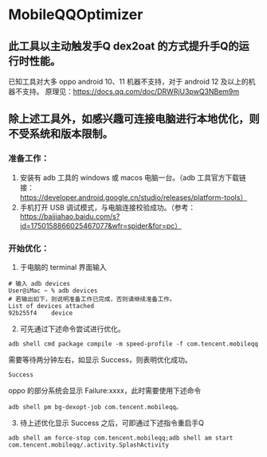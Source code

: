# MobileQQOptimizer

## 此工具以主动触发手Q dex2oat 的方式提升手Q的运行时性能。
已知工具对大多 oppo android 10、11 机器不支持，对于 android 12 及以上的机器不支持。
原理见：https://docs.qq.com/doc/DRWRjU3pwQ3NBem9m

## 除上述工具外，如感兴趣可连接电脑进行本地优化，则不受系统和版本限制。
### 准备工作：
1. 安装有 adb 工具的 windows 或 macos 电脑一台。（adb 工具官方下载链接：https://developer.android.google.cn/studio/releases/platform-tools）
2. 手机打开 USB 调试模式，与电脑连接校验成功。（参考：https://baijiahao.baidu.com/s?id=1750158866025467077&wfr=spider&for=pc）

### 开始优化：
1. 于电脑的 terminal 界面输入 
~~~shell
# 输入 adb devices
User@iMac ~ % adb devices
# 若输出如下，则说明准备工作已完成，否则请继续准备工作。
List of devices attached
92b255f4	device
~~~
2. 可先通过下述命令尝试进行优化。
~~~shell
adb shell cmd package compile -m speed-profile -f com.tencent.mobileqq
~~~
需要等待两分钟左右，如显示 Success，则表明优化成功。
~~~
Success 
~~~
oppo 的部分系统会显示 Failure:xxxx，此时需要使用下述命令
~~~shell
adb shell pm bg-dexopt-job com.tencent.mobileqq。
~~~
3. 待上述优化显示 Success 之后，可即通过下述指令重启手Q 
~~~shell
adb shell am force-stop com.tencent.mobileqq;adb shell am start com.tencent.mobileqq/.activity.SplashActivity
~~~
